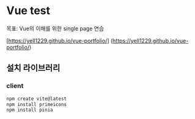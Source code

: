 # Vue test

목표: Vue의 이해를 위한 single page 연습

[https://yell1229.github.io/vue-portfolio/] (https://yell1229.github.io/vue-portfolio/)


## 설치 라이브러리 
### client
```bash
npm create vite@latest
npm install primeicons
npm install pinia

